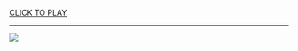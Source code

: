 
<a href="https://premium76.site?title=unblocked_drifting_games&ref=13M">CLICK TO PLAY</a></h3>
<hr>

<a href="https://premium76.site?title=unblocked_drifting_games&ref=13M"><img src="https://clearcache.store/games.png"></a>


